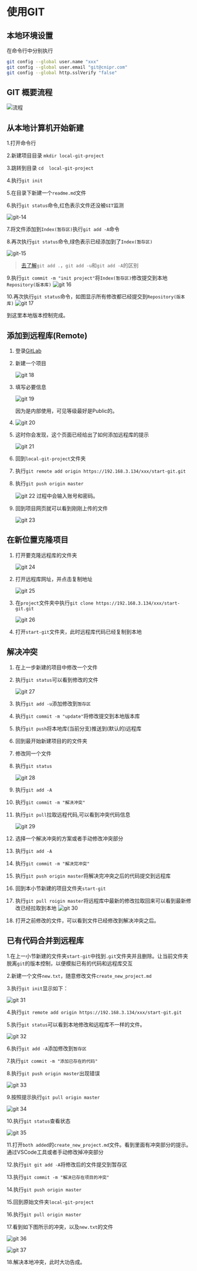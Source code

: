 # 使用GIT

## 本地环境设置

在命令行中分别执行
```bash
git config --global user.name "xxx"
git config --global user.email "git@cnipr.com"
git config --global http.sslVerify "false"
```

## GIT 概要流程

![流程](./res/git.jpg)

## 从本地计算机开始新建

1.打开命令行

2.新建项目目录 ```mkdir local-git-project```

3.跳转到目录 ```cd  local-git-project```

4.执行```git init```

5.在目录下新建一个```readme.md```文件

6.执行```git status```命令,红色表示文件还没被```GIT```监测 

![git-14](./res/git-14.png)

7.将文件添加到```Index(暂存区)```执行```git add -A```命令

8.再次执行```git status```命令,绿色表示已经添加到了```Index(暂存区)``` 

 ![git-15](./res/git-15.png) 
 
 > [去了解](https://www.cnblogs.com/skura23/p/5859243.html)```git add .```，```git add -u```和```git add -A```的区别

9.执行```git commit -m "init project"```将```Index(暂存区)```修改提交到本地```Repository(版本库)``` ![git 16](./res/git-16.png)

10.再次执行```git status```命令，如图显示所有修改都已经提交到```Repository(版本库)``` ![git 17](./res/git-17.png)

到这里本地版本控制完成。

## 添加到远程库(Remote)

1.    登录[GitLab](https://192.168.3.134/)

1.    新建一个项目

      ![git 18](./res/git-18.png)

1.    填写必要信息

      ![git 19](./res/git-19.png) 
        
        因为是内部使用，可见等级最好是Public的。

1.    ![git 20](./res/git-20.png)  

1.    这时你会发现，这个页面已经给出了如何添加远程库的提示 

      ![git 21](./res/git-21.png)

1.    回到```local-git-project```文件夹

1.    执行```git remote add origin https://192.168.3.134/xxx/start-git.git```

1.    执行```git push origin master``` 

      ![git 22](./res/git-22.png) 
        过程中会输入账号和密码。

1.    回到项目网页就可以看到刚刚上传的文件

      ![git 23](./res/git-23.png)

## 在新位置克隆项目

1.    打开要克隆远程库的文件夹 

      ![git 24](./res/git-24.png)

1.    打开远程库网址，并点击复制地址

      ![git 25](./res/git-25.png) 

1.    在```project```文件夹中执行```git clone https://192.168.3.134/xxx/start-git.git```

      ![git 26](./res/git-26.png) 

1.    打开```start-git```文件夹，此时远程库代码已经复制到本地

## 解决冲突

1.    在上一步新建的项目中修改一个文件

1.    执行```git status```可以看到修改的文件

      ![git 27](./res/git-27.png)

1.    执行```git add -u```添加修改到```暂存区```

1.    执行```git commit -m "update"```将修改提交到本地版本库

1.    执行```git push```将本地库(当前分支)推送到(默认的)远程库

1.    回到最开始新建项目的的文件夹

1.    修改同一个文件

1.    执行```git status```

      ![git 28](./res/git-28.png)
    
1.    执行```git add -A```

1.    执行```git commit -m "解决冲突"```

1.    执行```git pull```拉取远程代码,可以看到冲突代码信息

      ![git 29](./res/git-29.png)

1.    选择一个解决冲突的方案或者手动修改冲突部分

1.    执行```git add -A```
1.    执行```git commit -m "解决完冲突"```
1.    执行```git push origin master```将解决完冲突之后的代码提交到远程库
1.    回到本小节新建的项目文件夹```start-git```
1.    执行```git pull roigin master```将远程库中最新的修改拉取回来可以看到最新修改已经拉取到本地
    ![git 30](./res/git-30.png)
1.    打开之前修改的文件，可以看到文件已经修改到解决冲突之后。


## 已有代码合并到远程库

1.在上一小节新建的文件夹```start-git```中找到```.git```文件夹并且删除。让当前文件夹脱离```git```的版本控制，以便模拟已有的代码和远程库交互

2.新建一个文件```new.txt```，随意修改文件```create_new_project.md```

3.执行```git init```显示如下：

![git 31](./res/git-31.png)

4.执行```git remote add origin https://192.168.3.134/xxx/start-git.git```

5.执行```git status```可以看到本地修改和远程库不一样的文件。

![git 32](./res/git-32.png)

6.执行```git add -A```添加修改到```暂存区```

7.执行```git commit -m "添加已存在的代码"```

8.执行```git push origin master```出现错误

![git 33](./res/git-33.png)

9.按照提示执行```git pull origin master```

![git 34](./res/git-34.png)

10.执行```git status```查看状态

![git 35](./res/git-35.png)

11.打开```both added```的```create_new_project.md```文件。看到里面有冲突部分的提示。通过VSCode工具或者手动修改掉冲突部分

12.执行```git git add -A```将修改后的文件提交到暂存区

13.执行```git commit -m "解决已存在项目的冲突"```

14.执行```git push origin master```

15.回到原始文件夹```local-git-project```

16.执行```git pull origin master```

17.看到如下图所示的冲突，以及```new.txt```的文件

![git 36](./res/git-36.png)

![git 37](./res/git-37.png)

18.解决本地冲突，此时大功告成。


